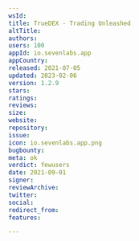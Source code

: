```yaml
---
wsId: 
title: TrueDEX - Trading Unleashed
altTitle: 
authors: 
users: 100
appId: io.sevenlabs.app
appCountry: 
released: 2021-07-05
updated: 2023-02-06
version: 1.2.9
stars: 
ratings: 
reviews: 
size: 
website: 
repository: 
issue: 
icon: io.sevenlabs.app.png
bugbounty: 
meta: ok
verdict: fewusers
date: 2021-09-01
signer: 
reviewArchive: 
twitter: 
social: 
redirect_from: 
features: 

---
```


